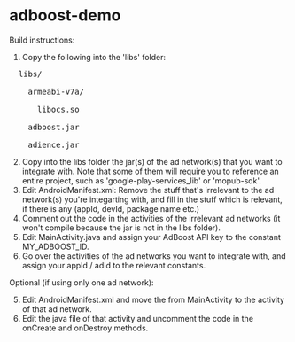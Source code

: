 adboost-demo
============

Build instructions:

1. Copy the following into the 'libs' folder:
<pre>
  libs/
  
    armeabi-v7a/
    
      libocs.so
      
    adboost.jar
    
    adience.jar
</pre>
2. Copy into the libs folder the jar(s) of the ad network(s) that you want to integrate with. Note that some of them will require you to reference an entire project, such as 'google-play-services_lib' or 'mopub-sdk'.
3. Edit AndroidManifest.xml: Remove the stuff that's irrelevant to the ad network(s) you're integarting with, and fill in the stuff which is relevant, if there is any (appId, devId, package name etc.)
4. Comment out the code in the activities of the irrelevant ad networks (it won't compile because the jar is not in the libs folder).
5. Edit MainActivity.java and assign your AdBoost API key to the constant MY_ADBOOST_ID.
6. Go over the activities of the ad networks you want to integrate with, and assign your appId / adId to the relevant constants.

Optional (if using only one ad network):

5. Edit AndroidManifest.xml and move the <intent-filter> from MainActivity to the activity of that ad network.
6. Edit the java file of that activity and uncomment the code in the onCreate and onDestroy methods.
